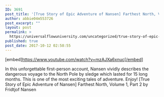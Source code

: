 ```yaml
---
ID: 3691
post_title: '[True Story of Epic Adventure of Nansen] Farthest North, Volume 1, Part 2 (Audiobook)'
author: abbie04m553726
post_excerpt: ""
layout: post
permalink: >
  https://universalflowuniversity.com/uncategorized/true-story-of-epic-adventure-of-nansen-farthest-north-volume-1-part-2-audiobook/
published: true
post_date: 2017-10-12 02:58:55
---
```

[embed]https://www.youtube.com/watch?v=mzAJXa6xnuc[/embed]<br>
<p>In this unforgettable first-person account, Nansen vividly describes the dangerous voyage to the North Pole by sledge which lasted for 15 long months. This is one of the most exciting tales of adventure. Enjoy!
[True Story of Epic Adventure of Nansen] Farthest North, Volume 1, Part 2 by Fridtjof Nansen</p>